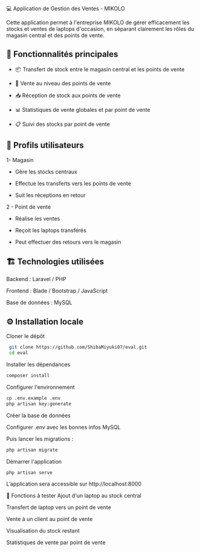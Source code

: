 💻 Application de Gestion des Ventes - MIKOLO

Cette application permet à l'entreprise MIKOLO de gérer efficacement les stocks et ventes de laptops d'occasion, en séparant clairement les rôles du magasin central et des points de vente.

🚀 Fonctionnalités principales
------------
* 📦 Transfert de stock entre le magasin central et les points de vente

* 🛒 Vente au niveau des points de vente

* 📥 Réception de stock aux points de vente

* 📊 Statistiques de vente globales et par point de vente


* 📋 Suivi des stocks par point de vente


👤 Profils utilisateurs
------------

1- Magasin

  * Gère les stocks centraux

  * Effectue les transferts vers les points de vente

  * Suit les réceptions en retour

2 - Point de vente

  * Réalise les ventes

  * Reçoit les laptops transférés

  * Peut effectuer des retours vers le magasin

🏗️ Technologies utilisées
------------

Backend : Laravel / PHP

Frontend : Blade / Bootstrap / JavaScript

Base de données : MySQL

⚙️ Installation locale
------------

Cloner le dépôt

```sh
 git clone https://github.com/ShibaMiyuki07/eval.git
 cd eval
```
Installer les dépendances

```sh
composer install
```

Configurer l'environnement
```sh
cp .env.example .env
php artisan key:generate
```

Créer la base de données

Configurer .env avec les bonnes infos MySQL

Puis lancer les migrations :
```sh
php artisan migrate
```
Démarrer l'application
```sh
php artisan serve
```

L’application sera accessible sur http://localhost:8000

🧪 Fonctions à tester
Ajout d'un laptop au stock central

Transfert de laptop vers un point de vente

Vente à un client au point de vente

Visualisation du stock restant

Statistiques de vente par point de vente
